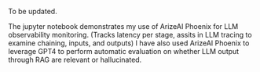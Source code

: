 To be updated.  

The jupyter notebook demonstrates my use of ArizeAI Phoenix for LLM observability monitoring. (Tracks latency per stage,  assits in LLM tracing to examine chaining, inputs, and outputs) 
I have also used ArizeAI Phoenix to leverage GPT4 to perform automatic evaluation on whether LLM output through RAG are relevant or hallucinated. 
